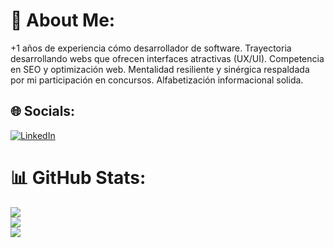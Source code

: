 # 💫 About Me:
+1 años de experiencia cómo desarrollador de software. Trayectoria desarrollando webs que ofrecen interfaces atractivas (UX/UI).
Competencia en SEO y optimización web. Mentalidad resiliente y sinérgica respaldada por mi participación en concursos.
Alfabetización informacional solida.


## 🌐 Socials:
 [![LinkedIn](https://img.shields.io/badge/LinkedIn-%230077B5.svg?logo=linkedin&logoColor=white)](www.linkedin.com/in/omar-ram-hdz)


# 📊 GitHub Stats:
![](https://github-readme-stats.vercel.app/api?username=omar-ram-hdz&theme=blue-green&hide_border=false&include_all_commits=false&count_private=false)<br/>
![](https://github-readme-streak-stats.herokuapp.com/?user=omar-ram-hdz&theme=blue-green&hide_border=false)<br/>
![](https://github-readme-stats.vercel.app/api/top-langs/?username=omar-ram-hdz&theme=blue-green&hide_border=false&include_all_commits=false&count_private=false&layout=compact)

